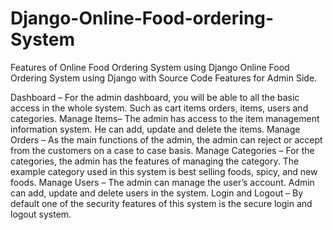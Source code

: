 # Django-Online-Food-ordering-System
Features of Online Food Ordering System using Django
Online Food Ordering System using Django with Source Code Features for Admin Side.

Dashboard – For the admin dashboard, you will be able to all the basic access in the whole system. Such as cart items orders, items, users and categories.
Manage Items– The admin has access to the item management information system. He can add, update and delete the items.
Manage Orders – As the main functions of the admin, the admin can reject or accept from the customers on a case to case basis.
Manage Categories – For the categories, the admin has the features of managing the category. The example category used in this system is best selling foods, spicy, and new foods.
Manage Users – The admin can manage the user’s account. Admin can add, update and delete users in the system.
Login and Logout – By default one of the security features of this system is the secure login and logout system.
